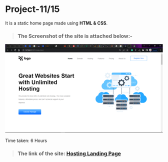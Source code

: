 # Project-11/15 
It is a static home page made using **HTML & CSS**.

> ### The Screenshot of the site is attached below:-

![Project-11 ScreenShot:](SS11.png "Hosting Landing page")

Time taken: 6 Hours

> ### The link of the site: [Hosting Landing Page](https://app.netlify.com/sites/aim-hosting-landing-page)
